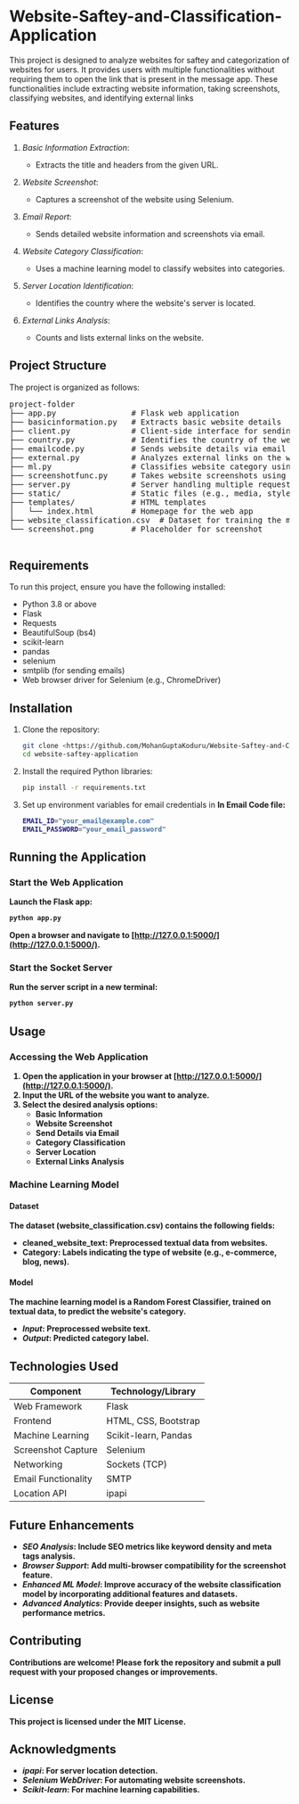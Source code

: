 # Website-Saftey-and-Classification-Application
This project is  designed to analyze websites for saftey and categorization of websites for users. It provides users with multiple functionalities without requiring them to open the link that is present in the  message app. These functionalities include extracting website information, taking screenshots, classifying websites, and identifying external links

## Features

1. *Basic Information Extraction*:
   - Extracts the title and headers from the given URL.

2. *Website Screenshot*:
   - Captures a screenshot of the website using Selenium.

3. *Email Report*:
   - Sends detailed website information and screenshots via email.
  
4. *Website Category Classification*:
   - Uses a machine learning model to classify websites into categories.

5. *Server Location Identification*:
   - Identifies the country where the website's server is located.

6. *External Links Analysis*:
   - Counts and lists external links on the website.
## Project Structure

The project is organized as follows:
<pre>
project-folder
├── app.py                # Flask web application 
├── basicinformation.py   # Extracts basic website details
├── client.py             # Client-side interface for sending requests
├── country.py            # Identifies the country of the website's server
├── emailcode.py          # Sends website details via email
├── external.py           # Analyzes external links on the website
├── ml.py                 # Classifies website category using machine learning
├── screenshotfunc.py     # Takes website screenshots using Selenium
├── server.py             # Server handling multiple requests
├── static/               # Static files (e.g., media, styles)
├── templates/            # HTML templates
│   └── index.html        # Homepage for the web app
├── website_classification.csv  # Dataset for training the machine learning model
└── screenshot.png        # Placeholder for screenshot
    </pre>
## Requirements

To run this project, ensure you have the following installed:

- Python 3.8 or above
- Flask
- Requests
- BeautifulSoup (bs4)
- scikit-learn
- pandas
- selenium
- smtplib (for sending emails)
- Web browser driver for Selenium (e.g., ChromeDriver)
## Installation

1. Clone the repository:
   ```bash
   git clone <https://github.com/MohanGuptaKoduru/Website-Saftey-and-Classification-Application>
   cd website-saftey-application
   ```
   
   
2. Install the required Python libraries:
   ```bash
   pip install -r requirements.txt
   ```
   
   
3. Set up environment variables for email credentials in <b>In Email Code file:
   ```bash
   EMAIL_ID="your_email@example.com"
   EMAIL_PASSWORD="your_email_password"
   ```
   
## Running the Application

### Start the Web Application

Launch the Flask app:

```bash
python app.py
```


Open a browser and navigate to [http://127.0.0.1:5000/](http://127.0.0.1:5000/).

### Start the Socket Server

Run the server script in a new terminal:

```bash
python server.py
```


## Usage

### Accessing the Web Application

1. Open the application in your browser at [http://127.0.0.1:5000/](http://127.0.0.1:5000/).
2. Input the URL of the website you want to analyze.
3. Select the desired analysis options:
   - Basic Information
   - Website Screenshot
   - Send Details via Email
   - Category Classification
   - Server Location
   - External Links Analysis
### Machine Learning Model

#### Dataset

The dataset (website_classification.csv) contains the following fields:
- cleaned_website_text: Preprocessed textual data from websites.
- Category: Labels indicating the type of website (e.g., e-commerce, blog, news).

#### Model

The machine learning model is a Random Forest Classifier, trained on textual data, to predict the website's category.

- *Input*: Preprocessed website text.
- *Output*: Predicted category label.

## Technologies Used

| Component             | Technology/Library |
|-----------------------|--------------------|
| Web Framework         | Flask             |
| Frontend              | HTML, CSS, Bootstrap |
| Machine Learning      | Scikit-learn, Pandas |
| Screenshot Capture    | Selenium          |
| Networking            | Sockets (TCP)     |
| Email Functionality   | SMTP              |
| Location API          | ipapi             |
## Future Enhancements

- *SEO Analysis*: Include SEO metrics like keyword density and meta tags analysis.
- *Browser Support*: Add multi-browser compatibility for the screenshot feature.
- *Enhanced ML Model*: Improve accuracy of the website classification model by incorporating additional features and datasets.
- *Advanced Analytics*: Provide deeper insights, such as website performance metrics.

## Contributing

Contributions are welcome! Please fork the repository and submit a pull request with your proposed changes or improvements.

## License

This project is licensed under the MIT License.

## Acknowledgments

- *ipapi*: For server location detection.
- *Selenium WebDriver*: For automating website screenshots.
- *Scikit-learn*: For machine learning capabilities.
